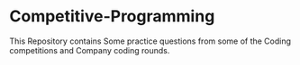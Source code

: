 # Competitive-Programming
This Repository contains Some practice questions from some of the Coding competitions and Company coding rounds. 
